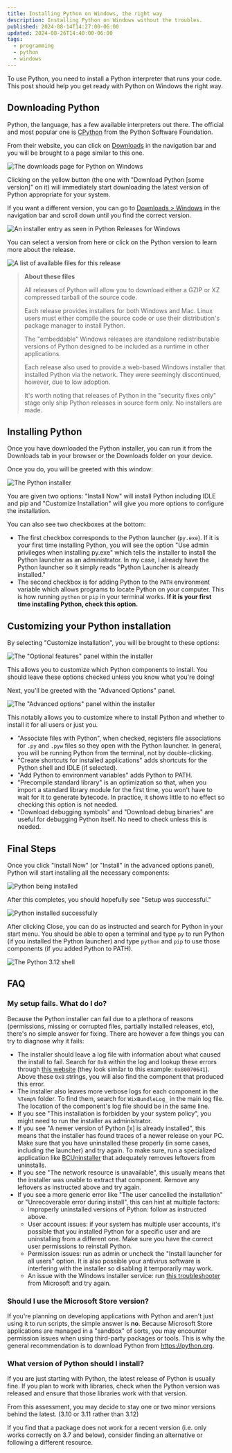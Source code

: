 ```yaml
---
title: Installing Python on Windows, the right way
description: Installing Python on Windows without the troubles.
published: 2024-08-14T14:27:00-06:00
updated: 2024-08-26T14:40:00-06:00
tags:
  - programming
  - python
  - windows
---
```


To use Python, you need to install a Python interpreter that runs your code. This post should help you get ready with Python on Windows the right way.

## Downloading Python

Python, the language, has a few available interpreters out there. The official and most popular one is [CPython](https://www.python.org/) from the Python Software Foundation.

From their website, you can click on [Downloads](https://www.python.org/downloads/) in the navigation bar and you will be brought to a page similar to this one.

![The downloads page for Python on Windows](/images/python-downloads-page.png)

Clicking on the yellow button (the one with "Download Python \[some version\]" on it) will immediately start downloading the latest version of Python appropriate for your system.

If you want a different version, you can go to [Downloads > Windows](https://www.python.org/downloads/windows/) in the navigation bar and scroll down until you find the correct version.

![An installer entry as seen in Python Releases for Windows](/images/python-stable-release.png)

You can select a version from here or click on the Python version to learn more about the release.

![A list of available files for this release](/images/python-files.png)

> **About these files**
>
> All releases of Python will allow you to download either a GZIP or XZ compressed tarball of the source code.
>
> Each release provides installers for both Windows and Mac. Linux users must either compile the source code or use their distribution's package manager to install Python.
>
> The "embeddable" Windows releases are standalone redistributable versions of Python designed to be included as a runtime in other applications.
>
> Each release also used to provide a web-based Windows installer that installed Python via the network. They were seemingly discontinued, however, due to low adoption.
>
> It's worth noting that releases of Python in the "security fixes only" stage only ship Python releases in source form only. No installers are made.

## Installing Python

Once you have downloaded the Python installer, you can run it from the Downloads tab in your browser or the Downloads folder on your device.

Once you do, you will be greeted with this window:

![The Python installer](/images/py312-installer.png)

You are given two options: "Install Now" will install Python including IDLE and pip and "Customize Installation" will give you more options to configure the installation.

You can also see two checkboxes at the bottom:

- The first checkbox corresponds to the Python launcher (`py.exe`). If it is your first time installing Python, you will see the option "Use admin privileges when installing py.exe" which tells the installer to install the Python launcher as an administrator. In my case, I already have the Python launcher so it simply reads "Python Launcher is already installed."
- The second checkbox is for adding Python to the `PATH` environment variable which allows programs to locate Python on your computer. This is how running `python` or `pip` in your terminal works. **If it is your first time installing Python, check this option.**

## Customizing your Python installation

By selecting "Customize installation", you will be brought to these options:

![The "Optional features" panel within the installer](/images/py312-features.png)

This allows you to customize which Python components to install. You should leave these options checked unless you know what you're doing!

Next, you'll be greeted with the "Advanced Options" panel.

![The "Advanced options" panel within the installer](/images/py312-options.png)

This notably allows you to customize where to install Python and whether to install it for all users or just you.

- "Associate files with Python", when checked, registers file associations for `.py` and `.pyw` files so they open with the Python launcher. In general, you will be running Python from the terminal, not by double-clicking.
- "Create shortcuts for installed applications" adds shortcuts for the Python shell and IDLE (if selected).
- "Add Python to environment variables" adds Python to PATH.
- "Precompile standard library" is an optimization so that, when you import a standard library module for the first time, you won't have to wait for it to generate bytecode. In practice, it shows little to no effect so checking this option is not needed.
- "Download debugging symbols" and "Download debug binaries" are useful for debugging Python itself. No need to check unless this is needed.

## Final Steps

Once you click "Install Now" (or "Install" in the advanced options panel), Python will start installing all the necessary components:

![Python being installed](/images/py312-progress.png)

After this completes, you should hopefully see "Setup was successful."

![Python installed successfully](/images/py312-done.png)

After clicking Close, you can do as instructed and search for Python in your start menu. You should be able to open a terminal and type `py` to run Python (if you installed the Python launcher) and type `python` and `pip` to use those components (if you added Python to PATH).

![The Python 3.12 shell](/images/py312-shell.png)

## FAQ

### My setup fails. What do I do?

Because the Python installer can fail due to a plethora of reasons (permissions, missing or corrupted files, partially installed releases, etc), there's no simple answer for fixing. There are however a few things you can try to diagnose why it fails:

- The installer should leave a log file with information about what caused the install to fail. Search for `0x8` within the log and lookup these errors through [this website](https://james.darpinian.com/decoder/) (they look similar to this example: `0x80070641`). Above these `0x8` strings, you will also find the component that produced this error.
- The installer also leaves more verbose logs for each component in the `%Temp%` folder. To find them, search for `WixBundleLog_` in the main log file. The location of the component's log file should be in the same line.
- If you see "This installation is forbidden by your system policy", you might need to run the installer as administrator.
- If you see "A newer version of Python \[x\] is already installed", this means that the installer has found traces of a newer release on your PC. Make sure that you have uninstalled these properly (in some cases, including the launcher) and try again. To make sure, run a specialized application like [BCUninstaller](https://www.bcuninstaller.com/) that adequately removes leftovers from uninstalls.
- If you see "The network resource is unavailable", this usually means that the installer was unable to extract that component. Remove any leftovers as instructed above and try again.
- If you see a more generic error like "The user cancelled the installation" or "Unrecoverable error during install", this can hint at multiple factors:
  - Improperly uninstalled versions of Python: follow as instructed above.
  - User account issues: if your system has multiple user accounts, it's possible that you installed Python for a specific user and are uninstalling from a different one. Make sure you have the correct user permissions to reinstall Python.
  - Permission issues: run as admin or uncheck the "Install launcher for all users" option. It is also possible your antivirus software is interfering with the installer so disabling it temporarily may work.
  - An issue with the Windows installer service: run [this troubleshooter](http://support.microsoft.com/mats/program_install_and_uninstall) from Microsoft and try again.

### Should I use the Microsoft Store version?

If you're planning on developing applications with Python and aren't just using it to run scripts, the simple answer is **no**. Because Microsoft Store applications are managed in a "sandbox" of sorts, you may encounter permission issues when using third-party packages or tools. This is why the general recommendation is to download Python from <https://python.org>.

### What version of Python should I install?

If you are just starting with Python, the latest release of Python is usually fine. If you plan to work with libraries, check when the Python version was released and ensure that those libraries work with that version.

From this assessment, you may decide to stay one or two minor versions behind the latest. (3.10 or 3.11 rather than 3.12)

If you find that a package does not work for a recent version (i.e. only works correctly on 3.7 and below), consider finding an alternative or following a different resource.
